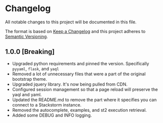 # Changelog
All notable changes to this project will be documented in this file.

The format is based on [Keep a Changelog](http://keepachangelog.com/en/1.0.0/)
and this project adheres to [Semantic Versioning](http://semver.org/spec/v2.0.0.html).

## 1.0.0 [Breaking]
* Upgraded python requirements and pinned the version.  Specifically `pyyaml`, `flask`, and `yaql`
* Removed a lot of unnecessary files that were a part of the original bootstrap theme.
* Upgraded jquery library.  It's now being pulled from CDN.
* Configured session management so that a page reload will preserve the yaql and yaml.
* Updated the README.md to remove the part where it specifies you can connect to a Stackstorm instance.
* Removed the autocomplete, examples, and st2 execution retrieval.
* Added some DEBUG and INFO logging.
